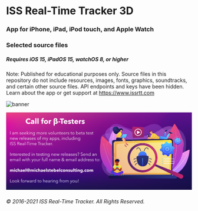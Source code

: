 #  ISS Real-Time Tracker 3D

### App for iPhone, iPad, iPod touch, and Apple Watch
### Selected source files

##### Requires iOS 15, iPadOS 15, watchOS 8, or higher

Note: Published for educational purposes only. Source files in this repository do not include resources, images, fonts, graphics, soundtracks, and certain other source files. API endpoints and keys have been hidden.
Learn about the app or get support at https://www.issrtt.com

![banner](https://github.com/MDStebel/ISSRTT3D-Source-Public/blob/c7677a05ceaccecb732419fff88387e512746fb2/New%20Facebook%20Cover%20-%20ISS%20Real-Time%20Tracker%203D.png)

![banner](https://github.com/MDStebel/ISSRTT-Source-Public/blob/master/Call%20for%20Beta%20Testers.png)


###### © 2016-2021 ISS Real-Time Tracker. All Rights Reserved.

